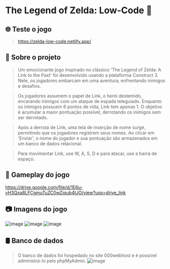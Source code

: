 # The Legend of Zelda: Low-Code 🏹

## 🌐 Teste o jogo
> https://zelda-low-code.netlify.app/

## 📜 Sobre o projeto 
> Um emocionante jogo inspirado no clássico 'The Legend of Zelda: A Link to the Past' foi desenvolvido usando a plataforma Construct 3. Nele, os jogadores embarcam em uma aventura, enfrentando inimigos e desafios.

> Os jogadores assumem o papel de Link, o herói destemido, encarando inimigos com um ataque de espada teleguiado. Enquanto os inimigos possuem 6 pontos de vida, Link tem apenas 1. O objetivo é acumular a maior pontuação possível, derrotando os inimigos sem ser derrotado.

> Após a derrota de Link, uma tela de inserção de nome surge, permitindo que os jogadores registrem seus nomes. Ao clicar em 'Enviar', o nome do jogador e sua pontuação são armazenados em um banco de dados relacional.

> Para movimentar Link, use W, A, S, D e para atacar, use a barra de espaço.

## 🎥 Gameplay do jogo
https://drive.google.com/file/d/1E6u-yH3Qxa8LFCgmuTuZC0wZiqub4tJO/view?usp=drive_link

## 📷 Imagens do jogo
![image](https://github.com/luizfelipesoarees/Zelda-Low-Code/assets/141787273/37f3abf9-6fa5-49d0-ba9f-00f5230054ed)
![image](https://github.com/luizfelipesoarees/Zelda-Low-Code/assets/141787273/52129f1d-1468-4646-b179-fbd619f25b52)
![image](https://github.com/luizfelipesoarees/Zelda-Low-Code/assets/141787273/bb864d47-e491-4d1e-97a8-a8f88e02a7c6)

## 🛢️ Banco de dados
> O banco de dados foi hospedado no site 000webhost e é possível administrá-lo pelo phpMyAdmin.
![image](https://github.com/luizfelipesoarees/Zelda-Low-Code/assets/141787273/78129094-aa91-4aa4-8392-a930b7e8ecaf)

